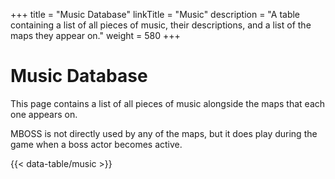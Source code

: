 +++
title = "Music Database"
linkTitle = "Music"
description = "A table containing a list of all pieces of music, their descriptions, and a list of the maps they appear on."
weight = 580
+++

# Music Database

This page contains a list of all pieces of music alongside the maps that each one appears on.

MBOSS is not directly used by any of the maps, but it does play during the game when a boss actor becomes active.

{{< data-table/music >}}
